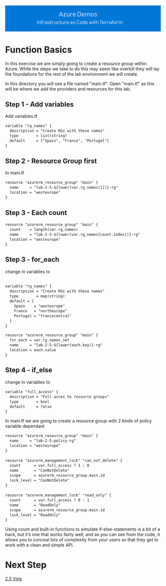 [![infra as code with Terraform](/docs/images/banner.png)](/README.md)

# Function Basics

In this exercise we are simply going to create a resource group within Azure. While the steps we take to do this may seem like overkill they will lay the foundations for the rest of the lab environment we will create.

In this directory you will see a file named "main.tf".  Open "main.tf" as this will be where we add the providers and resources for this lab.

## Step 1 - Add variables

Add variables.tf

```
variable "rg_names" {
  description = "Create RGs with these names"
  type        = list(string)
  default     = ["Spain", "France", "Portugal"]
}
```


## Step 2 - Resource Group first

In main.tf 

```
resource "azurerm_resource_group" "main" {
  name     = "lab-2-5-${lower(var.rg_names[1])}-rg"
  location = "westeurope"
}

```

## Step 3 - Each count

```
resource "azurerm_resource_group" "main" {
  count    = length(var.rg_names)
  name     = "lab-2-5-${lower(var.rg_names[count.index])}-rg"
  location = "westeurope"
}
```


## Step 3 - for_each 

change in variables to 

```

variable "rg_names" {
  description = "Create RGs with these names"
  type        = map(string)
  default = {
    Spain    = "westeurope"
    France   = "northeurope"
    Portugal = "francecentral"
  }
}
```


```
resource "azurerm_resource_group" "main" {
  for_each = var.rg_names_set
  name     = "lab-2-5-${lower(each.key)}-rg"
  location = each.value
}

```
## Step 4 - if_else 

change in variables to 

```
variable "full_access" {
  description = "Full acces to resource groups"
  type        = bool
  default     = false
}

```
In main.tf we are going to create a resource group with 2 kinds of policy variable dependant


```
resource "azurerm_resource_group" "main" {
  name     = "lab-2-5-policy-rg"
  location = "westeurope"
}

resource "azurerm_management_lock" "can_not_delete" {
  count      = var.full_access ? 1 : 0
  name       = "CanNotDelete"
  scope      = azurerm_resource_group.main.id
  lock_level = "CanNotDelete"
}

resource "azurerm_management_lock" "read_only" {
  count      = var.full_access ? 0 : 1
  name       = "ReadOnly"
  scope      = azurerm_resource_group.main.id
  lock_level = "ReadOnly"
}
```

Using count and built-in functions to simulate if-else-statements is a bit of a hack, but it’s one that works fairly well, and as you can see from the code, it allows you to conceal lots of complexity from your users so that they get to work with a clean and simple API.

# Next Step
[2.5 Vms](../2.5)
